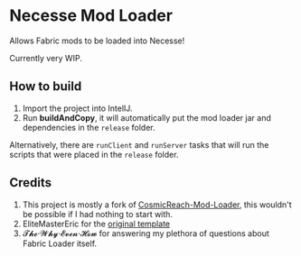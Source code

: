 # Necesse Mod Loader

Allows Fabric mods to be loaded into Necesse!

Currently very WIP.

## How to build
1. Import the project into IntelIJ.
2. Run **buildAndCopy**, it will automatically put the mod loader jar and dependencies in the `release` folder.

Alternatively, there are `runClient` and `runServer` tasks that will run the scripts that were placed in the `release` folder.

## Credits
1. This project is mostly a fork of [CosmicReach-Mod-Loader](https://github.com/ForwarD-NerN/CosmicReach-Mod-Loader), this wouldn't be possible if I had nothing to start with.
2. EliteMasterEric for the [original template](https://github.com/EliteMasterEric/HelloWorldFabric)
3. 𝓣𝓱𝓮·𝓦𝓱𝔂·𝓔𝓿𝓮𝓷·𝓗𝓸𝔀 for answering my plethora of questions about Fabric Loader itself.

